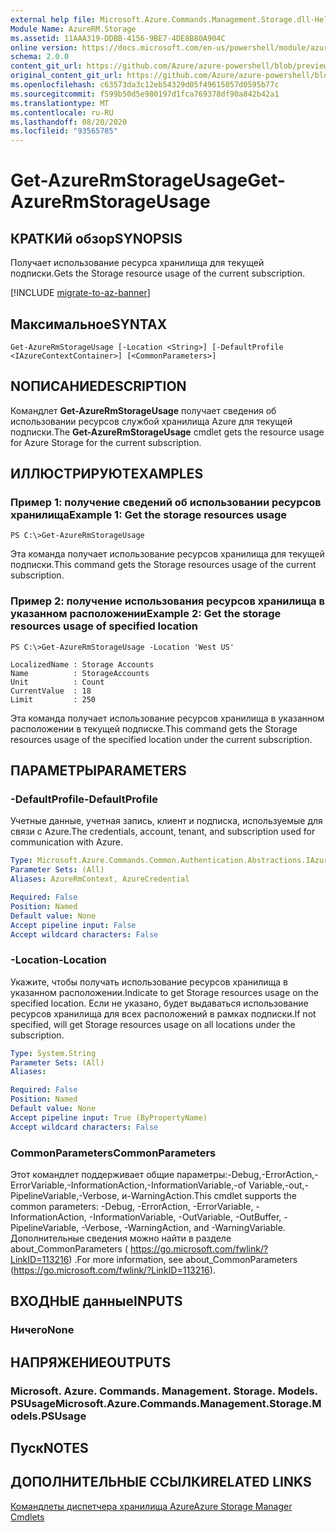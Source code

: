 ```yaml
---
external help file: Microsoft.Azure.Commands.Management.Storage.dll-Help.xml
Module Name: AzureRM.Storage
ms.assetid: 11AAA319-DDBB-4156-9BE7-4DE8B80A904C
online version: https://docs.microsoft.com/en-us/powershell/module/azurerm.storage/get-azurermstorageusage
schema: 2.0.0
content_git_url: https://github.com/Azure/azure-powershell/blob/preview/src/ResourceManager/Storage/Commands.Management.Storage/help/Get-AzureRmStorageUsage.md
original_content_git_url: https://github.com/Azure/azure-powershell/blob/preview/src/ResourceManager/Storage/Commands.Management.Storage/help/Get-AzureRmStorageUsage.md
ms.openlocfilehash: c63573da3c12eb54329d05f49615057d0595b77c
ms.sourcegitcommit: f599b50d5e980197d1fca769378df90a842b42a1
ms.translationtype: MT
ms.contentlocale: ru-RU
ms.lasthandoff: 08/20/2020
ms.locfileid: "93565785"
---
```

# <span data-ttu-id="1afcf-101">Get-AzureRmStorageUsage</span><span class="sxs-lookup"><span data-stu-id="1afcf-101">Get-AzureRmStorageUsage</span></span>

## <span data-ttu-id="1afcf-102">КРАТКИй обзор</span><span class="sxs-lookup"><span data-stu-id="1afcf-102">SYNOPSIS</span></span>
<span data-ttu-id="1afcf-103">Получает использование ресурса хранилища для текущей подписки.</span><span class="sxs-lookup"><span data-stu-id="1afcf-103">Gets the Storage resource usage of the current subscription.</span></span>

[!INCLUDE [migrate-to-az-banner](../../includes/migrate-to-az-banner.md)]

## <span data-ttu-id="1afcf-104">Максимальное</span><span class="sxs-lookup"><span data-stu-id="1afcf-104">SYNTAX</span></span>

```
Get-AzureRmStorageUsage [-Location <String>] [-DefaultProfile <IAzureContextContainer>] [<CommonParameters>]
```

## <span data-ttu-id="1afcf-105">NОПИСАНИЕ</span><span class="sxs-lookup"><span data-stu-id="1afcf-105">DESCRIPTION</span></span>
<span data-ttu-id="1afcf-106">Командлет **Get-AzureRmStorageUsage** получает сведения об использовании ресурсов службой хранилища Azure для текущей подписки.</span><span class="sxs-lookup"><span data-stu-id="1afcf-106">The **Get-AzureRmStorageUsage** cmdlet gets the resource usage for Azure Storage for the current subscription.</span></span>

## <span data-ttu-id="1afcf-107">ИЛЛЮСТРИРУЮТ</span><span class="sxs-lookup"><span data-stu-id="1afcf-107">EXAMPLES</span></span>

### <span data-ttu-id="1afcf-108">Пример 1: получение сведений об использовании ресурсов хранилища</span><span class="sxs-lookup"><span data-stu-id="1afcf-108">Example 1: Get the storage resources usage</span></span>
```
PS C:\>Get-AzureRmStorageUsage
```

<span data-ttu-id="1afcf-109">Эта команда получает использование ресурсов хранилища для текущей подписки.</span><span class="sxs-lookup"><span data-stu-id="1afcf-109">This command gets the Storage resources usage of the current subscription.</span></span>
 

### <span data-ttu-id="1afcf-110">Пример 2: получение использования ресурсов хранилища в указанном расположении</span><span class="sxs-lookup"><span data-stu-id="1afcf-110">Example 2: Get the storage resources usage of specified location</span></span>
```
PS C:\>Get-AzureRmStorageUsage -Location 'West US'

LocalizedName : Storage Accounts
Name          : StorageAccounts
Unit          : Count
CurrentValue  : 18
Limit         : 250
```

<span data-ttu-id="1afcf-111">Эта команда получает использование ресурсов хранилища в указанном расположении в текущей подписке.</span><span class="sxs-lookup"><span data-stu-id="1afcf-111">This command gets the Storage resources usage of the specified location under the current subscription.</span></span>

## <span data-ttu-id="1afcf-112">ПАРАМЕТРЫ</span><span class="sxs-lookup"><span data-stu-id="1afcf-112">PARAMETERS</span></span>

### <span data-ttu-id="1afcf-113">-DefaultProfile</span><span class="sxs-lookup"><span data-stu-id="1afcf-113">-DefaultProfile</span></span>
<span data-ttu-id="1afcf-114">Учетные данные, учетная запись, клиент и подписка, используемые для связи с Azure.</span><span class="sxs-lookup"><span data-stu-id="1afcf-114">The credentials, account, tenant, and subscription used for communication with Azure.</span></span>

```yaml
Type: Microsoft.Azure.Commands.Common.Authentication.Abstractions.IAzureContextContainer
Parameter Sets: (All)
Aliases: AzureRmContext, AzureCredential

Required: False
Position: Named
Default value: None
Accept pipeline input: False
Accept wildcard characters: False
```

### <span data-ttu-id="1afcf-115">-Location</span><span class="sxs-lookup"><span data-stu-id="1afcf-115">-Location</span></span>
<span data-ttu-id="1afcf-116">Укажите, чтобы получать использование ресурсов хранилища в указанном расположении.</span><span class="sxs-lookup"><span data-stu-id="1afcf-116">Indicate to get Storage resources usage on the specified location.</span></span>
<span data-ttu-id="1afcf-117">Если не указано, будет выдаваться использование ресурсов хранилища для всех расположений в рамках подписки.</span><span class="sxs-lookup"><span data-stu-id="1afcf-117">If not specified, will get Storage resources usage on all locations under the subscription.</span></span>

```yaml
Type: System.String
Parameter Sets: (All)
Aliases:

Required: False
Position: Named
Default value: None
Accept pipeline input: True (ByPropertyName)
Accept wildcard characters: False
```

### <span data-ttu-id="1afcf-118">CommonParameters</span><span class="sxs-lookup"><span data-stu-id="1afcf-118">CommonParameters</span></span>
<span data-ttu-id="1afcf-119">Этот командлет поддерживает общие параметры:-Debug,-ErrorAction,-ErrorVariable,-InformationAction,-InformationVariable,-of Variable,-out,-PipelineVariable,-Verbose, и-WarningAction.</span><span class="sxs-lookup"><span data-stu-id="1afcf-119">This cmdlet supports the common parameters: -Debug, -ErrorAction, -ErrorVariable, -InformationAction, -InformationVariable, -OutVariable, -OutBuffer, -PipelineVariable, -Verbose, -WarningAction, and -WarningVariable.</span></span> <span data-ttu-id="1afcf-120">Дополнительные сведения можно найти в разделе about_CommonParameters ( https://go.microsoft.com/fwlink/?LinkID=113216) .</span><span class="sxs-lookup"><span data-stu-id="1afcf-120">For more information, see about_CommonParameters (https://go.microsoft.com/fwlink/?LinkID=113216).</span></span>

## <span data-ttu-id="1afcf-121">ВХОДНЫЕ данные</span><span class="sxs-lookup"><span data-stu-id="1afcf-121">INPUTS</span></span>

### <span data-ttu-id="1afcf-122">Ничего</span><span class="sxs-lookup"><span data-stu-id="1afcf-122">None</span></span>

## <span data-ttu-id="1afcf-123">НАПРЯЖЕНИЕ</span><span class="sxs-lookup"><span data-stu-id="1afcf-123">OUTPUTS</span></span>

### <span data-ttu-id="1afcf-124">Microsoft. Azure. Commands. Management. Storage. Models. PSUsage</span><span class="sxs-lookup"><span data-stu-id="1afcf-124">Microsoft.Azure.Commands.Management.Storage.Models.PSUsage</span></span>

## <span data-ttu-id="1afcf-125">Пуск</span><span class="sxs-lookup"><span data-stu-id="1afcf-125">NOTES</span></span>

## <span data-ttu-id="1afcf-126">ДОПОЛНИТЕЛЬНЫЕ ССЫЛКИ</span><span class="sxs-lookup"><span data-stu-id="1afcf-126">RELATED LINKS</span></span>

[<span data-ttu-id="1afcf-127">Командлеты диспетчера хранилища Azure</span><span class="sxs-lookup"><span data-stu-id="1afcf-127">Azure Storage Manager Cmdlets</span></span>](./AzureRM.Storage.md)


